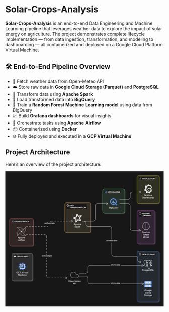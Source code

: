 # Solar-Crops-Analysis
**Solar-Crops-Analysis** is an end-to-end Data Engineering and Machine Learning pipeline that leverages weather data to explore the impact of solar energy on agriculture. The project demonstrates complete lifecycle implementation — from data ingestion, transformation, and modeling to dashboarding — all containerized and deployed on a Google Cloud Platform Virtual Machine.

## 🛠️ End-to-End Pipeline Overview

- 🔄 Fetch weather data from Open-Meteo API
- ☁️ Store raw data in **Google Cloud Storage (Parquet)** and **PostgreSQL**
- 🔧 Transform data using **Apache Spark**
- 🚀 Load transformed data into **BigQuery**
- 🧠 Train a **Random Forest Machine Learning model** using data from BigQuery
- 📈 Build **Grafana dashboards** for visual insights
- 🧩 Orchestrate tasks using **Apache Airflow**
- 📦 Containerized using **Docker**
- 🌐 Fully deployed and executed in a **GCP Virtual Machine**

## Project Architecture

Here’s an overview of the project architecture:

![Project Architecture](images/architecture.png)

